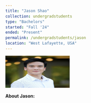 ```yaml
---
title: "Jason Shao"
collection: undergradstudents
type: "Bachelors"
started: "Fall '24"
ended: "Present"
permalink: /undergradstudents/jason
location: "West Lafayette, USA"
---
```


<img src="../images/members/JasonShao_photo.jpg" width="200" height="100"/>

**About Jason:**

